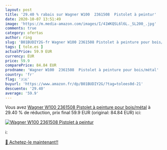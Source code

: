 ```yaml
---
layout: post
title: '29.40 % rabais sur Wagner W100  2361508  Pistolet à peintur'
date: 2020-10-07 13:51:49
image: 'https://m.media-amazon.com/images/I/41WKQSL6l6L._SL200_.jpg'
comments: true
category: ofertas
author: ring
slug: 'B01BUDIY2G-fr Wagner W100 2361508 Pistolet à peinture pour bois/métal'
tags: [ tole.es ]
actualPrice: 59.9 EUR
currency: EUR
price: 59.9
comparePrice: 84.84 EUR
prodname: 'Wagner W100  2361508  Pistolet à peinture pour bois/métal'
country: 'fr'
flag: '🇫🇷'
buyurl: 'https://www.amazon.fr/dp/B01BUDIY2G/?tag=tolees0d-21'
descuento: '29.40'
average: '59.9'
---
```


Vous avez [Wagner W100  2361508  Pistolet à peinture pour bois/métal](https://www.amazon.fr/dp/B01BUDIY2G/?tag=tolees0d-21)  à  29.40 % de réduction, prix final  59.9 EUR (original: 84.84 EUR) ici:

[![Wagner W100  2361508  Pistolet à peintur](https://m.media-amazon.com/images/I/41WKQSL6l6L._SL200_.jpg)](https://www.amazon.fr/dp/B01BUDIY2G/?tag=tolees0d-21)

ℹ️:


[🛒 Achetez-le maintenant!!](https://www.amazon.fr/dp/B01BUDIY2G/?tag=tolees0d-21)
